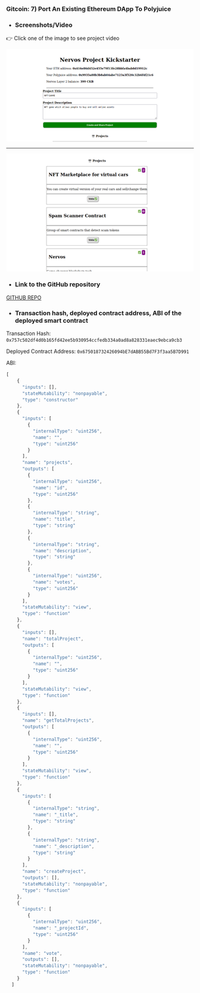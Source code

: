 ### Gitcoin: 7) Port An Existing Ethereum DApp To Polyjuice


- ### Screenshots/Video

👉 Click one of the image to see project video

[![Project Video](https://github.com/jiddukrish/Nervos-gitcoin/blob/master/task7/nervos1.png)](https://youtu.be/5rPvHL6OS2U)

<hr/>

[![Project Video](https://github.com/jiddukrish/Nervos-gitcoin/blob/master/task7/nervos2.png)](https://youtu.be/5rPvHL6OS2U)

- ### Link to the GitHub repository

<a href="https://github.com/jiddukrish/nervos-kickstarter-task7" target="_blank">GITHUB REPO</a>

- ### Transaction hash, deployed contract address, ABI of the deployed smart contract

Transaction Hash: ```0x757c502df4d0b165fd42ee5b930954ccfedb334a0ad8a828331eaec9ebca9cb3```

Deployed Contract Address: ```0x675018732426094bE7dABB55Bd7F3f3aa5B7D991```

ABI:

```javascript
[
    {
      "inputs": [],
      "stateMutability": "nonpayable",
      "type": "constructor"
    },
    {
      "inputs": [
        {
          "internalType": "uint256",
          "name": "",
          "type": "uint256"
        }
      ],
      "name": "projects",
      "outputs": [
        {
          "internalType": "uint256",
          "name": "id",
          "type": "uint256"
        },
        {
          "internalType": "string",
          "name": "title",
          "type": "string"
        },
        {
          "internalType": "string",
          "name": "description",
          "type": "string"
        },
        {
          "internalType": "uint256",
          "name": "votes",
          "type": "uint256"
        }
      ],
      "stateMutability": "view",
      "type": "function"
    },
    {
      "inputs": [],
      "name": "totalProject",
      "outputs": [
        {
          "internalType": "uint256",
          "name": "",
          "type": "uint256"
        }
      ],
      "stateMutability": "view",
      "type": "function"
    },
    {
      "inputs": [],
      "name": "getTotalProjects",
      "outputs": [
        {
          "internalType": "uint256",
          "name": "",
          "type": "uint256"
        }
      ],
      "stateMutability": "view",
      "type": "function"
    },
    {
      "inputs": [
        {
          "internalType": "string",
          "name": "_title",
          "type": "string"
        },
        {
          "internalType": "string",
          "name": "_description",
          "type": "string"
        }
      ],
      "name": "createProject",
      "outputs": [],
      "stateMutability": "nonpayable",
      "type": "function"
    },
    {
      "inputs": [
        {
          "internalType": "uint256",
          "name": "_projectId",
          "type": "uint256"
        }
      ],
      "name": "vote",
      "outputs": [],
      "stateMutability": "nonpayable",
      "type": "function"
    }
  ]

```
